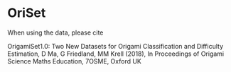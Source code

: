 # OriSet

When using the data, please cite

OrigamiSet1.0: Two New Datasets for Origami Classification and Difficulty Estimation, D Ma, G Friedland, MM Krell (2018), In Proceedings of Origami Science Maths Education, 7OSME, Oxford UK
